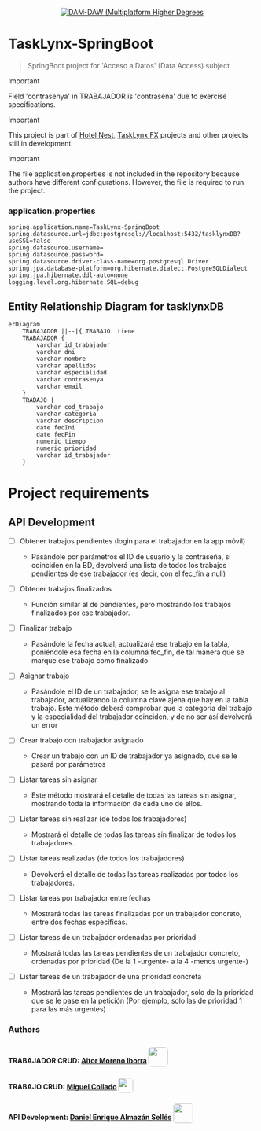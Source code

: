 <!-- Links references -->

[MiguelColl]: https://github.com/MiguelColl

[LtVish]: https://github.com/LtVish

[DanielAlmazan]: https://github.com/DanielAlmazan

[HotelNest]: https://github.com/DanielAlmazan/hotel-nest
[TaskLynxFX]: https://github.com/DanielAlmazan/TaskLynx-JavaFX

<p align="center"><a href="https://iessanvicente.com/" target="_blank"><img src="https://img.shields.io/badge/IES_San_Vicente-DAM--DAW-gree" alt="DAM-DAW (Multiplatform Higher Degrees" /></a></p>

# TaskLynx-SpringBoot

> SpringBoot project for 'Acceso a Datos' (Data Access) subject


> [!IMPORTANT]  
> Field 'contrasenya' in TRABAJADOR is 'contraseña' due to exercise specifications.

> [!IMPORTANT]  
> This project is part of [Hotel Nest][HotelNest], [TaskLynx FX][TaskLynxFX] projects and other projects still in development.

> [!IMPORTANT]  
> The file application.properties is not included in the repository because authors have different configurations. However, the file is required to run the project.

### application.properties
```properties
spring.application.name=TaskLynx-SpringBoot
spring.datasource.url=jdbc:postgresql://localhost:5432/tasklynxDB?useSSL=false
spring.datasource.username=
spring.datasource.password=
spring.datasource.driver-class-name=org.postgresql.Driver
spring.jpa.database-platform=org.hibernate.dialect.PostgreSQLDialect
spring.jpa.hibernate.ddl-auto=none
logging.level.org.hibernate.SQL=debug
```

## Entity Relationship Diagram for tasklynxDB
```mermaid
erDiagram
    TRABAJADOR ||--|{ TRABAJO: tiene
    TRABAJADOR {
        varchar id_trabajador
        varchar dni
        varchar nombre
        varchar apellidos
        varchar especialidad
        varchar contrasenya
        varchar email
    }
    TRABAJO {
        varchar cod_trabajo
        varchar categoria
        varchar descripcion
        date fecIni
        date fecFin
        numeric tiempo
        numeric prioridad
        varchar id_trabajador
    }
```
# Project requirements

## API Development

* [ ] Obtener trabajos pendientes (login para el trabajador en la app móvil)
    * Pasándole por parámetros el ID de usuario y la contraseña, si
      coinciden en la BD, devolverá una lista de todos los trabajos
      pendientes de ese trabajador (es decir, con el fec_fin a null)

* [ ] Obtener trabajos finalizados
    * Función similar al de pendientes, pero mostrando los trabajos
      finalizados por ese trabajador.

* [ ] Finalizar trabajo
    * Pasándole la fecha actual, actualizará ese trabajo en la tabla,
      poniéndole esa fecha en la columna fec_fin, de tal manera que
      se marque ese trabajo como finalizado

* [ ] Asignar trabajo
    * Pasándole el ID de un trabajador, se le asigna ese trabajo al
      trabajador, actualizando la columna clave ajena que hay en la
      tabla trabajo. Este método deberá comprobar que la categoría
      del trabajo y la especialidad del trabajador coinciden, y de no
      ser así devolverá un error

* [ ] Crear trabajo con trabajador asignado
    * Crear un trabajo con un ID de trabajador ya asignado, que se le
      pasará por parámetros

* [ ] Listar tareas sin asignar
    * Este método mostrará el detalle de todas las tareas sin asignar,
      mostrando toda la información de cada uno de ellos.

* [ ] Listar tareas sin realizar (de todos los trabajadores)
    * Mostrará el detalle de todas las tareas sin finalizar de todos los
      trabajadores.
* [ ] Listar tareas realizadas (de todos los trabajadores)
    * Devolverá el detalle de todas las tareas realizadas por todos los
      trabajadores.
* [ ] Listar tareas por trabajador entre fechas
    * Mostrará todas las tareas finalizadas por un trabajador
      concreto, entre dos fechas específicas.
* [ ] Listar tareas de un trabajador ordenadas por prioridad
    * Mostrará todas las tareas pendientes de un trabajador concreto,
      ordenadas por prioridad (De la 1 -urgente- a la 4 -menos
      urgente-)
* [ ] Listar tareas de un trabajador de una prioridad concreta
    * Mostrará las tareas pendientes de un trabajador, solo de la
      prioridad que se le pase en la petición (Por ejemplo, solo las de
      prioridad 1 para las más urgentes)


### Authors

#### TRABAJADOR CRUD: [Aitor Moreno Iborra][LtVish] <a href="https://github.com/LtVish"><img src="https://avatars.githubusercontent.com/u/119342012?v=4"  style="height: 40px; transform: translateY(7px); border-radius: 7px"></a>

#### TRABAJO CRUD: [Miguel Collado][MiguelColl] <a href="https://github.com/MiguelColl"><img src="https://avatars.githubusercontent.com/u/114687157?v=4" style="height: 30px; transform: translateY(7px); border-radius: 5px"></a>

#### API Development: [Daniel Enrique Almazán Sellés][DanielAlmazan] <a href="https://github.com/DanielAlmazan"><img src="https://avatars.githubusercontent.com/u/114589538?v=4" style="height: 40px; transform: translateY(7px); border-radius: 5px"></a>

